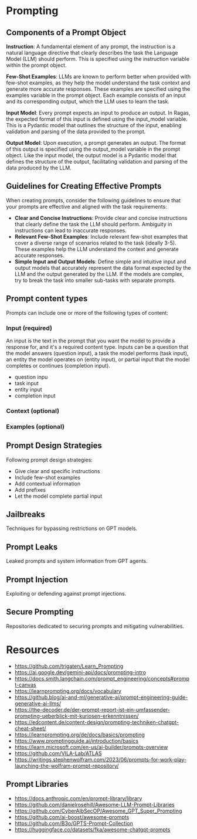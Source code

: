 # Prompting

## Components of a Prompt Object

**Instruction**: A fundamental element of any prompt, the instruction is a natural language directive that clearly
describes the task the Language Model (LLM) should perform. This is specified using the instruction variable within the
prompt object.

**Few-Shot Examples**: LLMs are known to perform better when provided with few-shot examples, as they help the model
understand the task context and generate more accurate responses. These examples are specified using the examples
variable in the prompt object. Each example consists of an input and its corresponding output, which the LLM uses to
learn the task.

**Input Model**: Every prompt expects an input to produce an output. In Ragas, the expected format of this input is
defined using the input_model variable. This is a Pydantic model that outlines the structure of the input, enabling
validation and parsing of the data provided to the prompt.

**Output Model**: Upon execution, a prompt generates an output. The format of this output is specified using the
output_model variable in the prompt object. Like the input model, the output model is a Pydantic model that defines the
structure of the output, facilitating validation and parsing of the data produced by the LLM.

## Guidelines for Creating Effective Prompts

When creating prompts, consider the following guidelines to ensure that your prompts are effective and aligned with the
task requirements:

- **Clear and Concise Instructions**: Provide clear and concise instructions that clearly define the task the LLM should
  perform. Ambiguity in instructions can lead to inaccurate responses.
- **Relevant Few-Shot Examples**: Include relevant few-shot examples that cover a diverse range of scenarios related to
  the task (ideally 3-5). These examples help the LLM understand the context and generate accurate responses.
- **Simple Input and Output Models**: Define simple and intuitive input and output models that accurately represent the
  data format expected by the LLM and the output generated by the LLM. If the models are complex, try to break the task
  into smaller sub-tasks with separate prompts.

## Prompt content types

Prompts can include one or more of the following types of content:

### Input (required)

An input is the text in the prompt that you want the model to provide a response for, and it's a required content type.
Inputs can be a question that the model answers (question input), a task the model performs (task input), an entity the
model operates on (entity input), or partial input that the model completes or continues (completion input).

- question inpu
- task input
- entity input
- completion input

### Context (optional)

### Examples (optional)

## Prompt Design Strategies

Following prompt design strategies:

- Give clear and specific instructions
- Include few-shot examples
- Add contextual information
- Add prefixes
- Let the model complete partial input

## Jailbreaks

Techniques for bypassing restrictions on GPT models.

## Prompt Leaks

Leaked prompts and system information from GPT agents.

## Prompt Injection

Exploiting or defending against prompt injections.

## Secure Prompting

Repositories dedicated to securing prompts and mitigating vulnerabilities.

# Resources

- https://github.com/trigaten/Learn_Prompting
- https://ai.google.dev/gemini-api/docs/prompting-intro
- https://docs.smith.langchain.com/prompt_engineering/concepts#prompt-canvas
- https://learnprompting.org/docs/vocabulary
- https://github.blog/ai-and-ml/generative-ai/prompt-engineering-guide-generative-ai-llms/
- https://the-decoder.de/der-prompt-report-ist-ein-umfassender-prompting-ueberblick-mit-kuriosen-erkenntnissen/
- https://edcontent.de/content-design/prompting-techniken-chatgpt-cheat-sheet/
- https://learnprompting.org/de/docs/basics/prompting
- https://www.promptingguide.ai/introduction/basics
- https://learn.microsoft.com/en-us/ai-builder/prompts-overview
- https://github.com/VILA-Lab/ATLAS
- https://writings.stephenwolfram.com/2023/06/prompts-for-work-play-launching-the-wolfram-prompt-repository/

## Prompt Libraries

- https://docs.anthropic.com/en/prompt-library/library
- https://github.com/danielrosehill/Awesome-LLM-Prompt-Libraries
- https://github.com/CyberAlbSecOP/Awesome_GPT_Super_Prompting
- https://github.com/ai-boost/awesome-prompts
- https://github.com/B3o/GPTS-Prompt-Collection
- https://huggingface.co/datasets/fka/awesome-chatgpt-prompts